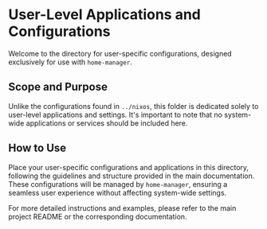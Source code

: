 # User-Level Applications and Configurations

Welcome to the directory for user-specific configurations, designed exclusively for use with `home-manager`.

## Scope and Purpose

Unlike the configurations found in `../nixos`, this folder is dedicated solely to user-level applications and settings. It's important to note that no system-wide applications or services should be included here.

## How to Use

Place your user-specific configurations and applications in this directory, following the guidelines and structure provided in the main documentation. These configurations will be managed by `home-manager`, ensuring a seamless user experience without affecting system-wide settings.

For more detailed instructions and examples, please refer to the main project README or the corresponding documentation.

